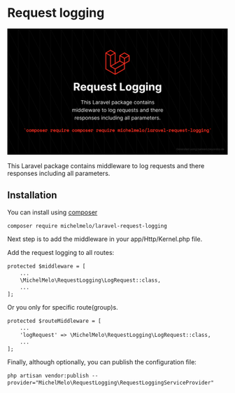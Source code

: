 # Request logging
![Screenshot of a comment on a GitHub issue showing an image, added in the Markdown, of an Octocat smiling and raising a tentacle.](banner.png)


This Laravel package contains middleware to log requests and there responses including all parameters. 

## Installation

You can install using [composer](https://getcomposer.org/) 

```
composer require michelmelo/laravel-request-logging
```

Next step is to add the middleware in your app/Http/Kernel.php file.

Add the request logging to all routes:
```
protected $middleware = [
    ...
    \MichelMelo\RequestLogging\LogRequest::class,
    ...
];
```

Or you only for specific route(group)s.
```
protected $routeMiddleware = [
    ...
    'logRequest' => \MichelMelo\RequestLogging\LogRequest::class,
    ...
];
```

Finally, although optionally, you can publish the configuration file:

```
php artisan vendor:publish --provider="MichelMelo\RequestLogging\RequestLoggingServiceProvider"
```

